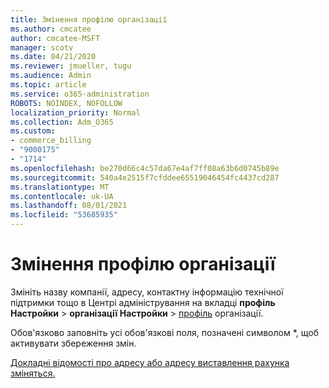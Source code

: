 ```yaml
---
title: Змінення профілю організації
ms.author: cmcatee
author: cmcatee-MSFT
manager: scotv
ms.date: 04/21/2020
ms.reviewer: jmueller, tugu
ms.audience: Admin
ms.topic: article
ms.service: o365-administration
ROBOTS: NOINDEX, NOFOLLOW
localization_priority: Normal
ms.collection: Adm_O365
ms.custom:
- commerce_billing
- "9000175"
- "1714"
ms.openlocfilehash: be270d66c4c57da67e4af7ff08a63b6d0745b89e
ms.sourcegitcommit: 540a4e2515f7cfddee65519046454fc4437cd287
ms.translationtype: MT
ms.contentlocale: uk-UA
ms.lasthandoff: 08/01/2021
ms.locfileid: "53685935"
---
```

# <a name="change-organization-profile"></a>Змінення профілю організації

Змініть назву компанії, адресу, контактну інформацію технічної підтримки тощо в Центрі адміністрування на вкладці **профіль Настройки**  >  **організації Настройки**  >  [профіль](https://admin.microsoft.com/AdminPortal/Home#/Settings/OrganizationProfile/:/Settings/L1/OrganizationInformation) організації.

Обов'язково заповніть усі обов'язкові поля, позначені символом *, щоб активувати збереження змін.

[Докладні відомості про адресу або адресу виставлення рахунка зміняться.](/microsoft-365/admin/manage/change-address-contact-and-more)
